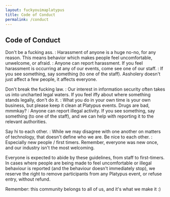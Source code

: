 ```yaml
---
layout: fuckyouimaplatypus
title: Code of Conduct
permalink: /conduct
---
```


## Code of Conduct

Don't be a fucking ass.
: Harassment of anyone is a huge no-no, for any reason. This means behavior which makes people feel uncomfortable, unwelcome, or afraid.
: Anyone can report harassment. If you feel harassment is occurring at any of our events, come see one of our staff.
: If you see something, say something (to one of the staff). Assholery doesn't just affect a few people, it affects everyone.

Don't break the fucking law.
: Our interest in information security often takes us into uncharted legal waters. If you feel iffy about where something stands legally, don't do it.
: What you do in your own time is your own business, but please keep it clean at Platypus events. Drugs are bad, mmmkay?
: Anyone can report illegal activity. If you see something, say something (to one of the staff), and we can help with reporting it to the relevant authorities.

Say hi to each other.
: While we may disagree with one another on matters of technology, that doesn't define who we are. Be nice to each other.
: Especially new people / first timers. Remember, everyone was new once, and our industry isn't the most welcoming.

Everyone is expected to abide by these guidelines, from staff to first-timers. In cases where people are being made to feel uncomfortable or illegal behaviour is reported (and the behaviour doesn't immediately stop), we reserve the right to remove participants from any Platypus event, or refuse entry, without refund.

Remember: this community belongs to all of us, and it's what we make it :)
